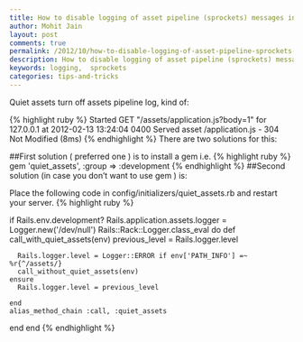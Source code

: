 ```yaml
---
title: How to disable logging of asset pipeline (sprockets) messages in Rails.
author: Mohit Jain
layout: post
comments: true
permalink: /2012/10/how-to-disable-logging-of-asset-pipeline-sprockets-messages-in-rails/
description: How to disable logging of asset pipeline (sprockets) messages in Rails.
keywords: logging,  sprockets
categories: tips-and-tricks
---
```


Quiet assets turn off assets pipeline log, kind of:

{% highlight ruby %}
Started GET "/assets/application.js?body=1" for 127.0.0.1 at 2012-02-13 13:24:04  0400
Served asset /application.js - 304 Not Modified (8ms)
{% endhighlight %}
There are two solutions for this:

##First solution ( preferred one ) is to install a gem i.e.
{% highlight ruby %}
gem 'quiet_assets', :group => :development
{% endhighlight %}
##Second solution (in case you don’t want to use gem ) is:

Place the following code in config/initializers/quiet_assets.rb and restart your server.
{% highlight ruby %}

if Rails.env.development?
  Rails.application.assets.logger = Logger.new('/dev/null')
  Rails::Rack::Logger.class_eval do
    def call_with_quiet_assets(env)
      previous_level = Rails.logger.level

      Rails.logger.level = Logger::ERROR if env['PATH_INFO'] =~ %r{^/assets/}
      call_without_quiet_assets(env)
    ensure
      Rails.logger.level = previous_level

    end
    alias_method_chain :call, :quiet_assets

  end
end
{% endhighlight %}
